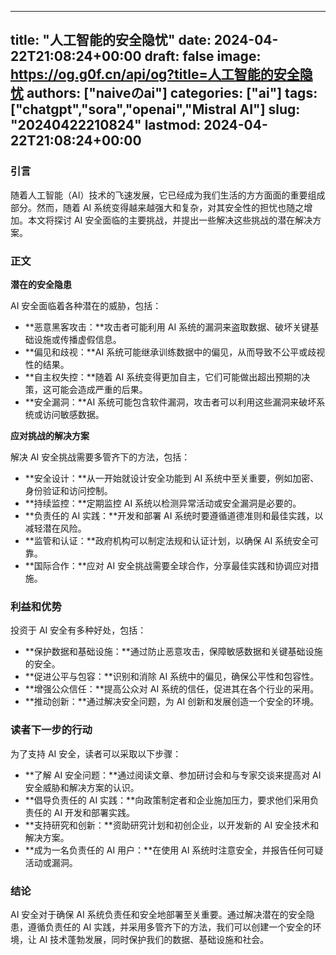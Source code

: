 
---
title: "人工智能的安全隐忧"
date: 2024-04-22T21:08:24+00:00
draft: false
image: https://og.g0f.cn/api/og?title=人工智能的安全隐忧
authors: ["naiveのai"]
categories: ["ai"]
tags: ["chatgpt","sora","openai","Mistral AI"]
slug: "20240422210824"
lastmod: 2024-04-22T21:08:24+00:00
---
### 引言

随着人工智能（AI）技术的飞速发展，它已经成为我们生活的方方面面的重要组成部分。然而，随着 AI 系统变得越来越强大和复杂，对其安全性的担忧也随之增加。本文将探讨 AI 安全面临的主要挑战，并提出一些解决这些挑战的潜在解决方案。

### 正文

**潜在的安全隐患**

AI 安全面临着各种潜在的威胁，包括：

* **恶意黑客攻击：**攻击者可能利用 AI 系统的漏洞来盗取数据、破坏关键基础设施或传播虚假信息。
* **偏见和歧视：**AI 系统可能继承训练数据中的偏见，从而导致不公平或歧视性的结果。
* **自主权失控：**随着 AI 系统变得更加自主，它们可能做出超出预期的决策，这可能会造成严重的后果。
* **安全漏洞：**AI 系统可能包含软件漏洞，攻击者可以利用这些漏洞来破坏系统或访问敏感数据。

**应对挑战的解决方案**

解决 AI 安全挑战需要多管齐下的方法，包括：

* **安全设计：**从一开始就设计安全功能到 AI 系统中至关重要，例如加密、身份验证和访问控制。
* **持续监控：**定期监控 AI 系统以检测异常活动或安全漏洞是必要的。
* **负责任的 AI 实践：**开发和部署 AI 系统时要遵循道德准则和最佳实践，以减轻潜在风险。
* **监管和认证：**政府机构可以制定法规和认证计划，以确保 AI 系统安全可靠。
* **国际合作：**应对 AI 安全挑战需要全球合作，分享最佳实践和协调应对措施。

### 利益和优势

投资于 AI 安全有多种好处，包括：

* **保护数据和基础设施：**通过防止恶意攻击，保障敏感数据和关键基础设施的安全。
* **促进公平与包容：**识别和消除 AI 系统中的偏见，确保公平性和包容性。
* **增强公众信任：**提高公众对 AI 系统的信任，促进其在各个行业的采用。
* **推动创新：**通过解决安全问题，为 AI 创新和发展创造一个安全的环境。

### 读者下一步的行动

为了支持 AI 安全，读者可以采取以下步骤：

* **了解 AI 安全问题：**通过阅读文章、参加研讨会和与专家交谈来提高对 AI 安全威胁和解决方案的认识。
* **倡导负责任的 AI 实践：**向政策制定者和企业施加压力，要求他们采用负责任的 AI 开发和部署实践。
* **支持研究和创新：**资助研究计划和初创企业，以开发新的 AI 安全技术和解决方案。
* **成为一名负责任的 AI 用户：**在使用 AI 系统时注意安全，并报告任何可疑活动或漏洞。

### 结论

AI 安全对于确保 AI 系统负责任和安全地部署至关重要。通过解决潜在的安全隐患，遵循负责任的 AI 实践，并采用多管齐下的方法，我们可以创建一个安全的环境，让 AI 技术蓬勃发展，同时保护我们的数据、基础设施和社会。